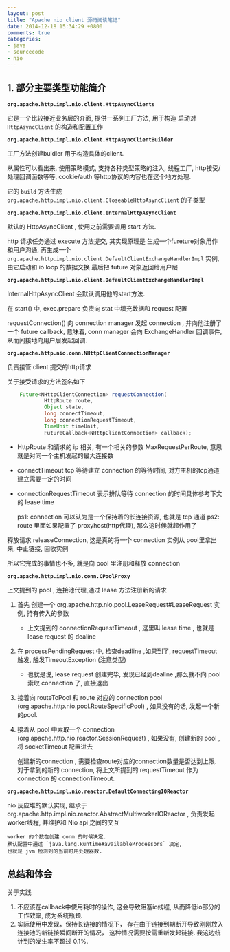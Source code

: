 ```yaml
---
layout: post
title: "Apache nio client 源码阅读笔记"
date: 2014-12-18 15:34:29 +0800
comments: true
categories: 
- java
- sourcecode
- nio
---
```


## 1. 部分主要类型功能简介

**`org.apache.http.impl.nio.client.HttpAsyncClients`**

它是一个比较接近业务层的介面, 提供一系列工厂方法, 用于构造 启动对 `HttpAsyncClient` 的构造和配置工作


**`org.apache.http.impl.nio.client.HttpAsyncClientBuilder`**

工厂方法创建buidler 用于构造具体的client.

从属性可以看出来, 使用策略模式, 支持各种类型策略的注入, 线程工厂, http接受/处理回调函数等等, cookie/auth 等http协议的内容也在这个地方处理.

它的 `build` 方法生成  `org.apache.http.impl.nio.client.CloseableHttpAsyncClient` 的子类型

**`org.apache.http.impl.nio.client.InternalHttpAsyncClient`**

默认的 HttpAsyncClient , 使用之前需要调用 start 方法.

http 请求任务通过 execute 方法提交, 其实现原理是
生成一个fureture对象用作和用户沟通,
再生成一个 `org.apache.http.impl.nio.client.DefaultClientExchangeHandlerImpl` 实例, 由它启动和 io loop 的数据交换
最后把 future 对象返回给用户层

**`org.apache.http.impl.nio.client.DefaultClientExchangeHandlerImpl`**

InternalHttpAsyncClient 会默认调用他的start方法.

在 start() 中, exec.prepare 负责向 stat 中填充数据和 request 配置

requestConnection() 向 connection manager 发起 connection , 并向他注册了一个 future callback, 意味着, conn manager 会向 ExchangeHandler 回调事件, 从而间接地向用户层发起回调.

**`org.apache.http.nio.conn.NHttpClientConnectionManager`**

负责接管 client 提交的http请求

关于接受请求的方法签名如下

```java
    Future<NHttpClientConnection> requestConnection(
            HttpRoute route,
            Object state,
            long connectTimeout,
            long connectionRequestTimeout,
            TimeUnit timeUnit,
            FutureCallback<NHttpClientConnection> callback);
```

* HttpRoute 和请求的 ip 相关, 有一个相关的参数 MaxRequestPerRoute, 意思就是对同一个主机发起的最大连接数
* connectTimeout tcp 等待建立 connection 的等待时间, 对方主机的tcp通道建立需要一定的时间
* connectionRequestTimeout 表示排队等待 connection 的时间具体参考下文的 lease time

    ps1: connection 可以认为是一个保持着的长连接资源, 也就是 tcp 通道
    ps2: route 里面如果配置了 proxyhost(http代理), 那么这时候就起作用了

释放请求 releaseConnection, 这是真的将一个 connection 实例从 pool里拿出来, 中止链接, 回收实例

所以它完成的事情也不多, 就是向 pool 里注册和释放 connection

**`org.apache.http.impl.nio.conn.CPoolProxy`**

上文提到的 pool , 连接池代理,通过 lease 方法注册新的请求

1. 首先 创建一个 org.apache.http.nio.pool.LeaseRequest#LeaseRequest 实例, 持有传入的参数
	* 上文提到的 connectionRequestTimeout , 这里叫 lease time , 也就是 lease request 的 dealine
1. 在 processPendingRequest 中, 检查deadline ,如果到了, requestTimeout 触发, 触发TimeoutException (注意类型)
	* 也就是说, lease request 创建完毕, 发现已经到dealine ,那么就不向 pool 索取 connection 了, 直接退出
1. 接着向 routeToPool 和 route 对应的 connection pool (org.apache.http.nio.pool.RouteSpecificPool)  , 如果没有的话, 发起一个新的pool.
1. 接着从 pool 中索取一个 connection (org.apache.http.nio.reactor.SessionRequest) , 如果没有, 创建新的 pool , 将 socketTimeout 配置进去

    创建新的connection , 需要检查route对应的connection数量是否达到上限.
    对于拿到的新的 connection, 将上文所提到的 requestTimeout 作为 connection 的 connectionTimeout.

**`org.apache.http.impl.nio.reactor.DefaultConnectingIOReactor`**

nio 反应堆的默认实现, 继承于 org.apache.http.impl.nio.reactor.AbstractMultiworkerIOReactor , 负责发起worker线程, 并维护和 Nio api 之间的交互

    worker 的个数在创建 conm 的时候决定.
    默认配置中通过 `java.lang.Runtime#availableProcessors` 决定,
    也就是 jvm 检测到的当前可用处理器数.

## 总结和体会

关于实践

1. 不应该在callback中使用耗时的操作, 这会导致阻塞io线程, 从而降低io部分的工作效率, 成为系统瓶颈.
2. 实际使用中发现，保持长链接的情况下， 存在由于链接到期断开导致刚刚放入连接池的新链接瞬间断开的情况， 这种情况需要按需重新发起链接. 我这边统计到的发生率不超过 0.1%.

